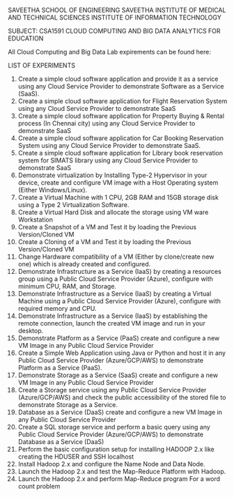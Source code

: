 SAVEETHA SCHOOL OF ENGINEERING
SAVEETHA INSTITUTE OF MEDICAL AND TECHNICAL SCIENCES
INSTITUTE OF INFORMATION TECHNOLOGY


SUBJECT: CSA1591	CLOUD COMPUTING AND BIG DATA ANALYTICS FOR EDUCATION



All Cloud Computing and Big Data Lab expirements can be found here:

LIST OF EXPERIMENTS

1.	Create a simple cloud software application and provide it as a service using any Cloud Service Provider to demonstrate Software as a Service (SaaS).
2.	Create a simple cloud software application for Flight Reservation System using any Cloud Service Provider to demonstrate SaaS
3.	Create a simple cloud software application for Property Buying & Rental process (In Chennai city) using any Cloud Service Provider to demonstrate SaaS
4.	Create a simple cloud software application for Car Booking Reservation System using any Cloud Service Provider to demonstrate SaaS.
5.	Create a simple cloud software application for Library book reservation system for SIMATS library using any Cloud Service Provider to demonstrate SaaS
6.	Demonstrate virtualization by Installing Type-2 Hypervisor in your device, create and configure VM image with a Host Operating system (Either Windows/Linux).
7.	Create a Virtual Machine with 1 CPU, 2GB RAM and 15GB storage disk using a Type 2 Virtualization Software. 
8.	Create a Virtual Hard Disk and allocate the storage using VM ware Workstation
9.	Create a Snapshot of a VM and Test it by loading the Previous Version/Cloned VM
10.	Create a Cloning of a VM and Test it by loading the Previous Version/Cloned VM
11.	Change Hardware compatibility of a VM (Either by clone/create new one) which is already   created and configured. 
12.	Demonstrate Infrastructure as a Service (IaaS) by creating a resources group using a Public Cloud Service Provider (Azure), configure with minimum CPU, RAM, and Storage.
13.	Demonstrate Infrastructure as a Service (IaaS) by creating a Virtual Machine using a Public Cloud Service Provider (Azure), configure with required memory and CPU.
14.	 Demonstrate Infrastructure as a Service (IaaS) by establishing the remote connection, launch the created VM image and run in your desktop.
15.	Demonstrate Platform as a Service (PaaS) create and configure a new VM Image in any Public Cloud Service Provider 
16.	Create a Simple Web Application using Java or Python and host it in any Public Cloud Service Provider (Azure/GCP/AWS) to demonstrate Platform as a Service (PaaS).
17.	Demonstrate Storage as a Service (SaaS) create and configure a new VM Image in any Public Cloud Service Provider 
18.	Create a Storage service using any Public Cloud Service Provider (Azure/GCP/AWS) and check the public accessibility of the stored file to demonstrate Storage as a Service.
19.	Database as a Service (DaaS) create and configure a new VM Image in any Public Cloud Service Provider 
20.	Create a SQL storage service and perform a basic query using any Public Cloud Service Provider (Azure/GCP/AWS) to demonstrate Database as a Service (DaaS)
21.	Perform the basic configuration setup for installing HADOOP 2.x like creating the HDUSER and SSH localhost
22.	Install Hadoop 2.x and configure the Name Node and Data Node.
23.	Launch the Hadoop 2.x and test the Map-Reduce Platform with Hadoop.
24.	Launch the Hadoop 2.x and perform Map-Reduce program For a word count problem
